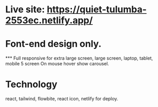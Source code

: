 # Live site: https://quiet-tulumba-2553ec.netlify.app/

# Font-end design only.

\*\*\* Full responsive for extra large screen, large screen, laptop, tablet, mobile 5 screen
On mouse hover show carousel.

# Technology

react, tailwind, flowbite, react icon, netlify for deploy.
